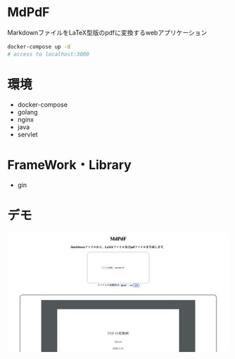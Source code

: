 # MdPdF
MarkdownファイルをLaTeX型版のpdfに変換するwebアプリケーション

```sh
docker-compose up -d
# access to localhost:3000
```

# 環境
- docker-compose
- golang
- nginx
- java
- servlet

# FrameWork・Library
- gin

# デモ

![画面](./demo.png)

